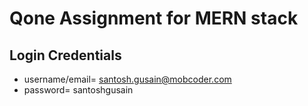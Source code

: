 # Qone Assignment for MERN stack

## Login Credentials
 * username/email= santosh.gusain@mobcoder.com
 * password= santoshgusain